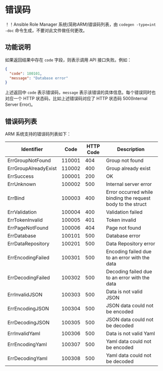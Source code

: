 # 错误码
！！Ansible Role Manager 系统(简称ARM)错误码列表，由 `codegen -type=int -doc` 命令生成，不要对此文件做任何更改。
## 功能说明
如果返回结果中存在 `code` 字段，则表示调用 API 接口失败。例如：
```json
{
  "code": 100101,
  "message": "Database error"
}
```
上述返回中 `code` 表示错误码，`message` 表示该错误的具体信息。每个错误同时也对应一个 HTTP 状态码，比如上述错误码对应了 HTTP 状态码 500(Internal Server Error)。
## 错误码列表
ARM 系统支持的错误码列表如下：

| Identifier | Code | HTTP Code | Description |
| ---------- | ---- | --------- | ----------- |
| ErrGroupNotFound | 110001 | 404 | Group not found |
| ErrGroupAlreadyExist | 110002 | 400 | Group already exist |
| ErrSuccess | 100001 | 200 | OK |
| ErrUnknown | 100002 | 500 | Internal server error |
| ErrBind | 100003 | 400 | Error occurred while binding the request body to the struct |
| ErrValidation | 100004 | 400 | Validation failed |
| ErrTokenInvalid | 100005 | 401 | Token invalid |
| ErrPageNotFound | 100006 | 404 | Page not found |
| ErrDatabase | 100101 | 500 | Database error |
| ErrDataRepository | 100201 | 500 | Data Repository error |
| ErrEncodingFailed | 100301 | 500 | Encoding failed due to an error with the data |
| ErrDecodingFailed | 100302 | 500 | Decoding failed due to an error with the data |
| ErrInvalidJSON | 100303 | 500 | Data is not valid JSON |
| ErrEncodingJSON | 100304 | 500 | JSON data could not be encoded |
| ErrDecodingJSON | 100305 | 500 | JSON data could not be decoded |
| ErrInvalidYaml | 100306 | 500 | Data is not valid Yaml |
| ErrEncodingYaml | 100307 | 500 | Yaml data could not be encoded |
| ErrDecodingYaml | 100308 | 500 | Yaml data could not be decoded |


